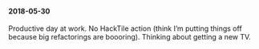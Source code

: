 #### 2018-05-30

Productive day at work. No HackTile action (think I’m putting things off because big refactorings are boooring). Thinking about getting a new TV.